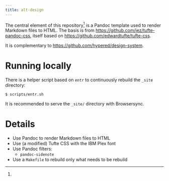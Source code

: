 ```yaml
---
title: alt-design
---
```


<section>

The central element of this repository[^compl] is a Pandoc template used to
render Markdown files to HTML. The basis is from
https://github.com/jez/tufte-pandoc-css, itself based on
https://github.com/edwardtufte/tufte-css.

[^compl]:
  It is complementary to https://github.com/hypered/design-system.

</section>


# Running locally

There is a helper script based on `entr` to continuously rebuild the `_site`
directory:

```
$ scripts/entr.sh
```

It is recommended to serve the `_site/` directory with Browsersync.


# Details

- Use Pandoc to render Markdown files to HTML
- Use (a modified) Tufte CSS with the IBM Plex font
- Use Pandoc filters:
   - `pandoc-sidenote`
- Use a `Makefile` to rebuild only what needs to be rebuild
